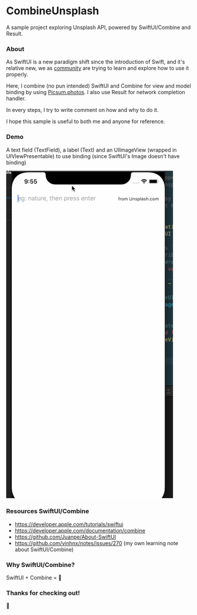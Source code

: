 # CombineUnsplash

A sample project exploring Unsplash API, powered by SwiftUI/Combine and Result.

### About

As SwiftUI is a new paradigm shift since the introduction of Swift, and it's relative new, we as [community](https://github.com/Juanpe/About-SwiftUI) are trying to learn and explore how to use it properly.

Here, I combine (no pun intended) SwiftUI and Combine for view and model binding by using [Picsum.photos](https://picsum.photos). I also use Result for network completion handler.

In every steps, I try to write comment on how and why to do it. 

I hope this sample is useful to both me and anyone for reference.

### Demo

A text field (TextField), a label (Text) and an UIImageView (wrapped in UIVIewPresentable) to use binding (since SwiftUI's Image doesn't have binding)

![demo](./screenshot/demo.gif)

### Resources SwiftUI/Combine

+ https://developer.apple.com/tutorials/swiftui
+ https://developer.apple.com/documentation/combine
+ https://github.com/Juanpe/About-SwiftUI
+ https://github.com/vinhnx/notes/issues/270 (my own learning note about SwiftUI/Combine)

### Why SwiftUI/Combine?

SwiftUI + Combine = 🤯 

### Thanks for checking out!

:rocket:
